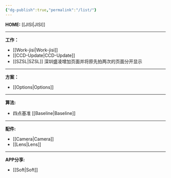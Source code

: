 ```yaml
---
{"dg-publish":true,"permalink":"/list/"}
---
```



**HOME:** [[JISI\|JISI]]

---
**工作：**
- [[Work-jisi\|Work-jisi]]              
- [[CCD-Update\|CCD-Update]] 
- [[SZSL\|SZSL]] 深圳盛凌增加页面并将原先拍两次的页面分开显示

---
**方案：**
- [[Options\|Options]]

---
**算法:**  
- 四点基准 [[Baseline\|Baseline]]

---
**配件:**
- [[Camera\|Camera]]
- [[Lens\|Lens]]

---
**APP分享:** 
- [[Soft\|Soft]]  